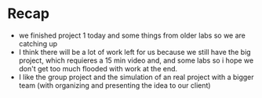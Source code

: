 # Recap
+ we finished project 1 today and some things from older labs so we are catching up
+ I think there will be a lot of work left for us because we still have the big project, which requieres a 15 min video and, and some labs so i hope we don't get too much flooded with work at the end.
+ I like the group project and the simulation of an real project with a bigger team (with organizing and presenting the idea to our client)
